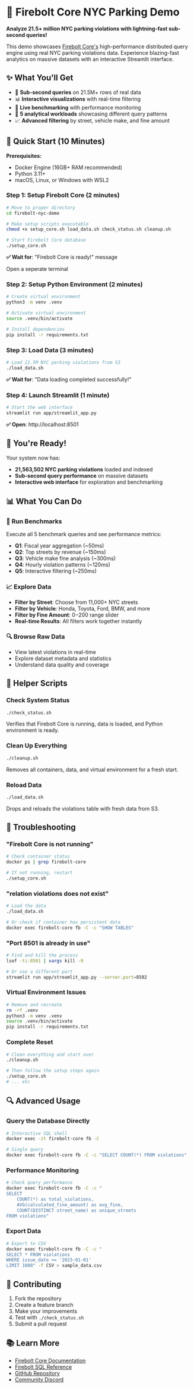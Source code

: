 # 🚗 Firebolt Core NYC Parking Demo

**Analyze 21.5+ million NYC parking violations with lightning-fast sub-second queries!**

This demo showcases [Firebolt Core's](https://github.com/firebolt-db/firebolt-core) high-performance distributed query engine using real NYC parking violations data. Experience blazing-fast analytics on massive datasets with an interactive Streamlit interface.

## ✨ What You'll Get

- 🚀 **Sub-second queries** on 21.5M+ rows of real data
- 📊 **Interactive visualizations** with real-time filtering
- 🏃 **Live benchmarking** with performance monitoring
- 🎯 **5 analytical workloads** showcasing different query patterns
- 📈 **Advanced filtering** by street, vehicle make, and fine amount

## 🎯 Quick Start (10 Minutes)

**Prerequisites:**
- Docker Engine (16GB+ RAM recommended)
- Python 3.11+
- macOS, Linux, or Windows with WSL2

### Step 1: Setup Firebolt Core (2 minutes)

```bash
# Move to proper directory
cd firebolt-nyc-demo

# Make setup scripts executable
chmod +x setup_core.sh load_data.sh check_status.sh cleanup.sh

# Start Firebolt Core database
./setup_core.sh
```

**✅ Wait for**: "Firebolt Core is ready!" message

Open a seperate terminal

### Step 2: Setup Python Environment (2 minutes)

```bash
# Create virtual environment
python3 -m venv .venv

# Activate virtual environment
source .venv/bin/activate

# Install dependencies
pip install -r requirements.txt
```

### Step 3: Load Data (3 minutes)

```bash
# Load 21.5M NYC parking violations from S3
./load_data.sh
```

**✅ Wait for**: "Data loading completed successfully!"

### Step 4: Launch Streamlit (1 minute)

```bash
# Start the web interface
streamlit run app/streamlit_app.py
```

**✅ Open**: http://localhost:8501

## 🚀 You're Ready!

Your system now has:
- **21,563,502 NYC parking violations** loaded and indexed
- **Sub-second query performance** on massive datasets
- **Interactive web interface** for exploration and benchmarking

## 📊 What You Can Do

### 🏃 Run Benchmarks
Execute all 5 benchmark queries and see performance metrics:
- **Q1**: Fiscal year aggregation (~50ms)
- **Q2**: Top streets by revenue (~150ms)
- **Q3**: Vehicle make fine analysis (~300ms)
- **Q4**: Hourly violation patterns (~120ms)
- **Q5**: Interactive filtering (~250ms)

### 📈 Explore Data
- **Filter by Street**: Choose from 11,000+ NYC streets
- **Filter by Vehicle**: Honda, Toyota, Ford, BMW, and more
- **Filter by Fine Amount**: $0-$200 range slider
- **Real-time Results**: All filters work together instantly

### 🔍 Browse Raw Data
- View latest violations in real-time
- Explore dataset metadata and statistics
- Understand data quality and coverage

## 🔧 Helper Scripts

### Check System Status
```bash
./check_status.sh
```
Verifies that Firebolt Core is running, data is loaded, and Python environment is ready.

### Clean Up Everything
```bash
./cleanup.sh
```
Removes all containers, data, and virtual environment for a fresh start.

### Reload Data
```bash
./load_data.sh
```
Drops and reloads the violations table with fresh data from S3.



## 🐛 Troubleshooting

### "Firebolt Core is not running"
```bash
# Check container status
docker ps | grep firebolt-core

# If not running, restart
./setup_core.sh
```

### "relation violations does not exist"
```bash
# Load the data
./load_data.sh

# Or check if container has persistent data
docker exec firebolt-core fb -C -c "SHOW TABLES"
```

### "Port 8501 is already in use"
```bash
# Find and kill the process
lsof -ti:8501 | xargs kill -9

# Or use a different port
streamlit run app/streamlit_app.py --server.port=8502
```

### Virtual Environment Issues
```bash
# Remove and recreate
rm -rf .venv
python3 -m venv .venv
source .venv/bin/activate
pip install -r requirements.txt
```

### Complete Reset
```bash
# Clean everything and start over
./cleanup.sh

# Then follow the setup steps again
./setup_core.sh
# ... etc
```

## 🔍 Advanced Usage

### Query the Database Directly
```bash
# Interactive SQL shell
docker exec -it firebolt-core fb -C

# Single query
docker exec firebolt-core fb -C -c "SELECT COUNT(*) FROM violations"
```

### Performance Monitoring
```bash
# Check query performance
docker exec firebolt-core fb -C -c "
SELECT
    COUNT(*) as total_violations,
    AVG(calculated_fine_amount) as avg_fine,
    COUNT(DISTINCT street_name) as unique_streets
FROM violations"
```

### Export Data
```bash
# Export to CSV
docker exec firebolt-core fb -C -c "
SELECT * FROM violations
WHERE issue_date >= '2023-01-01'
LIMIT 1000" -f CSV > sample_data.csv
```

## 🤝 Contributing

1. Fork the repository
2. Create a feature branch
3. Make your improvements
4. Test with `./check_status.sh`
5. Submit a pull request

## 📚 Learn More

- [Firebolt Core Documentation](https://docs.firebolt.io/firebolt-core)
- [Firebolt SQL Reference](https://docs.firebolt.io/sql_reference/)
- [GitHub Repository](https://github.com/firebolt-db/firebolt-core)
- [Community Discord](https://discord.gg/UpMPDHActM)
